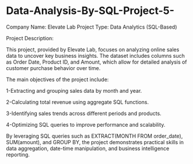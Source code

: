 # Data-Analysis-By-SQL-Project-5-
Company Name: Elevate Lab
Project Type: Data Analytics (SQL-Based)

Project Description:

This project, provided by Elevate Lab, focuses on analyzing online sales data to uncover key business insights. The dataset includes columns such as Order Date, Product ID, and Amount, which allow for detailed analysis of customer purchase behavior over time.

The main objectives of the project include:

1-Extracting and grouping sales data by month and year.

2-Calculating total revenue using aggregate SQL functions.

3-Identifying sales trends across different periods and products.

4-Optimizing SQL queries to improve performance and scalability.

By leveraging SQL queries such as EXTRACT(MONTH FROM order_date), SUM(amount), and GROUP BY, the project demonstrates practical skills in data aggregation, date-time manipulation, and business intelligence reporting.
